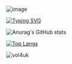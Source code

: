![image](https://github.com/Vol4uk13/master/assets/92542920/3395f4b9-ed09-40f6-b730-e034177b04ef)

[![Typing SVG](https://readme-typing-svg.demolab.com?font=Handjet&weight=700&size=50&pause=1100&width=700&height=100&lines=I+explore+the+world+with;Data+Science)](https://git.io/typing-svg)





![Anurag's GitHub stats](https://github-readme-stats.vercel.app/api?username=Vol4uk13&theme=synthwave&show_icons=true)

[![Top Langs](https://github-readme-stats.vercel.app/api/top-langs/?username=Vol4uk13&layout=compact)](https://github.com/anuraghazra/github-readme-stats)


![vol4uk](https://road-to-kaggle-grandmaster.vercel.app/api/simple/{vol4uk}) 
